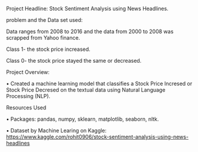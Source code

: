 Project Headline: Stock Sentiment Analysis using News Headlines.

problem and the Data set used:

Data ranges from 2008 to 2016 and the data from 2000 to 2008 was scrapped from Yahoo finance.

Class 1- the stock price increased.

Class 0- the stock price stayed the same or decreased.

Project Overview:

• Created a machine learning model that classifies a Stock Price Incresed or Stock Price Decresed on the textual data using Natural Language Processing (NLP).

Resources Used

• Packages: pandas, numpy, sklearn, matplotlib, seaborn, nltk.

• Dataset by Machine Learing on Kaggle: https://www.kaggle.com/rohit0906/stock-sentiment-analysis-using-news-headlines


